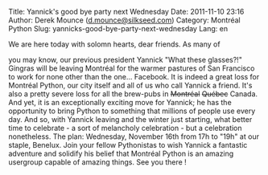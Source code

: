 Title: Yannick&#039;s good bye party next Wednesday
Date: 2011-11-10 23:16
Author: Derek Mounce (d.mounce@silkseed.com)
Category: Montréal Python
Slug: yannicks-good-bye-party-next-wednesday
Lang: en

<!--:en-->We are here today with solomn hearts, dear friends. As many of
you may know, our previous president Yannick "What these glasses?!"
Gingras will be leaving Montréal for the warmer pastures of San
Francisco to work for none other than the one... Facebook. It is indeed
a great loss for Montréal Python, our city itself and all of us who call
Yannick a friend. It's also a pretty severe loss for all the brew-pubs
in <del datetime="2011-11-11T15:04:22+00:00">Montréal</del>
<del datetime="2011-11-11T15:04:22+00:00">Québec</del> Canada. And yet,
it is an exceptionally exciting move for Yannick; he has the opportunity
to bring Python to something that millions of people use every day. And
so, with Yannick leaving and the winter just starting, what better time
to celebrate - a sort of melancholy celebration - but a celebration
nonetheless. The plan: Wednesday, November 16th from 17h to "19h" at our
staple, Benelux. Join your fellow Pythonistas to wish Yannick a
fantastic adventure and solidify his belief that Montréal Python is an
amazing usergroup capable of amazing things. See you there !
